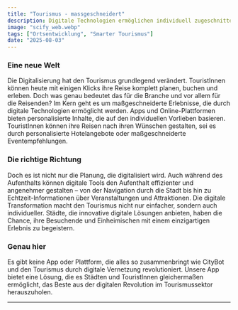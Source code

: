 ```yaml
---
title: "Tourismus - massgeschneidert"
description: Digitale Technologien ermöglichen individuell zugeschnittene Reiseerlebnisse, von der Planung bis zum Aufenthalt. CityBot bringt alle relevanten Informationen zusammen und bietet eine Plattform, die Tourismus neu denkt und vereinfacht. - 5 min zu lesen"
image: "scify_web.webp"
tags: ["Ortsentwicklung", "Smarter Tourismus"]
date: "2025-08-03"
---
```



### Eine neue Welt
Die Digitalisierung hat den Tourismus grundlegend verändert. TouristInnen können heute mit einigen Klicks ihre Reise komplett planen, buchen und erleben. Doch was genau bedeutet das für die Branche und vor allem für die Reisenden?
Im Kern geht es um maßgeschneiderte Erlebnisse, die durch digitale Technologien ermöglicht werden. Apps und Online-Plattformen bieten personalisierte Inhalte, die auf den individuellen Vorlieben basieren. TouristInnen können ihre Reisen nach ihren Wünschen gestalten, sei es durch personalisierte Hotelangebote oder maßgeschneiderte Eventempfehlungen.

### Die richtige Richtung
Doch es ist nicht nur die Planung, die digitalisiert wird. Auch während des Aufenthalts können digitale Tools den Aufenthalt effizienter und angenehmer gestalten – von der Navigation durch die Stadt bis hin zu Echtzeit-Informationen über Veranstaltungen und Attraktionen.
Die digitale Transformation macht den Tourismus nicht nur einfacher, sondern auch individueller. Städte, die innovative digitale Lösungen anbieten, haben die Chance, ihre Besuchende und Einheimischen mit einem einzigartigen Erlebnis zu begeistern.

### Genau hier
Es gibt keine App oder Plattform, die alles so zusammenbringt wie CityBot und den Tourismus durch digitale Vernetzung revolutioniert. Unsere App bietet eine Lösung, die es Städten und TouristInnen gleichermaßen ermöglicht, das Beste aus der digitalen Revolution im Tourismussektor herauszuholen.

---
